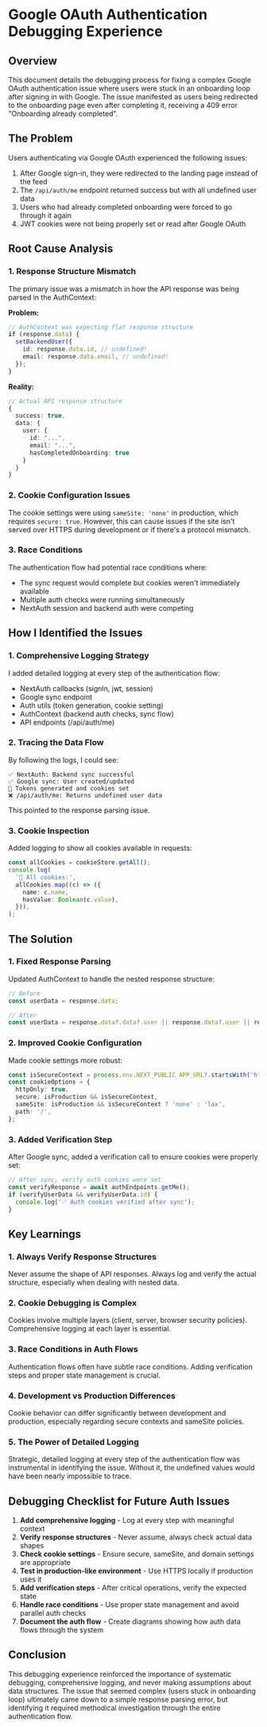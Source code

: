 # Google OAuth Authentication Debugging Experience

## Overview

This document details the debugging process for fixing a complex Google OAuth authentication issue where users were stuck in an onboarding loop after signing in with Google. The issue manifested as users being redirected to the onboarding page even after completing it, receiving a 409 error "Onboarding already completed".

## The Problem

Users authenticating via Google OAuth experienced the following issues:

1. After Google sign-in, they were redirected to the landing page instead of the feed
2. The `/api/auth/me` endpoint returned success but with all undefined user data
3. Users who had already completed onboarding were forced to go through it again
4. JWT cookies were not being properly set or read after Google OAuth

## Root Cause Analysis

### 1. Response Structure Mismatch

The primary issue was a mismatch in how the API response was being parsed in the AuthContext:

**Problem:**

```typescript
// AuthContext was expecting flat response structure
if (response.data) {
  setBackendUser({
    id: response.data.id, // undefined!
    email: response.data.email, // undefined!
  });
}
```

**Reality:**

```typescript
// Actual API response structure
{
  success: true,
  data: {
    user: {
      id: "...",
      email: "...",
      hasCompletedOnboarding: true
    }
  }
}
```

### 2. Cookie Configuration Issues

The cookie settings were using `sameSite: 'none'` in production, which requires `secure: true`. However, this can cause issues if the site isn't served over HTTPS during development or if there's a protocol mismatch.

### 3. Race Conditions

The authentication flow had potential race conditions where:

- The sync request would complete but cookies weren't immediately available
- Multiple auth checks were running simultaneously
- NextAuth session and backend auth were competing

## How I Identified the Issues

### 1. Comprehensive Logging Strategy

I added detailed logging at every step of the authentication flow:

- NextAuth callbacks (signIn, jwt, session)
- Google sync endpoint
- Auth utils (token generation, cookie setting)
- AuthContext (backend auth checks, sync flow)
- API endpoints (/api/auth/me)

### 2. Tracing the Data Flow

By following the logs, I could see:

```
✅ NextAuth: Backend sync successful
✅ Google sync: User created/updated
🍪 Tokens generated and cookies set
❌ /api/auth/me: Returns undefined user data
```

This pointed to the response parsing issue.

### 3. Cookie Inspection

Added logging to show all cookies available in requests:

```typescript
const allCookies = cookieStore.getAll();
console.log(
  '🍪 All cookies:',
  allCookies.map((c) => ({
    name: c.name,
    hasValue: Boolean(c.value),
  })),
);
```

## The Solution

### 1. Fixed Response Parsing

Updated AuthContext to handle the nested response structure:

```typescript
// Before
const userData = response.data;

// After
const userData = response.data?.data?.user || response.data?.user || response.data;
```

### 2. Improved Cookie Configuration

Made cookie settings more robust:

```typescript
const isSecureContext = process.env.NEXT_PUBLIC_APP_URL?.startsWith('https://');
const cookieOptions = {
  httpOnly: true,
  secure: isProduction && isSecureContext,
  sameSite: isProduction && isSecureContext ? 'none' : 'lax',
  path: '/',
};
```

### 3. Added Verification Step

After Google sync, added a verification call to ensure cookies were properly set:

```typescript
// After sync, verify auth cookies were set
const verifyResponse = await authEndpoints.getMe();
if (verifyUserData && verifyUserData.id) {
  console.log('✅ Auth cookies verified after sync');
}
```

## Key Learnings

### 1. Always Verify Response Structures

Never assume the shape of API responses. Always log and verify the actual structure, especially when dealing with nested data.

### 2. Cookie Debugging is Complex

Cookies involve multiple layers (client, server, browser security policies). Comprehensive logging at each layer is essential.

### 3. Race Conditions in Auth Flows

Authentication flows often have subtle race conditions. Adding verification steps and proper state management is crucial.

### 4. Development vs Production Differences

Cookie behavior can differ significantly between development and production, especially regarding secure contexts and sameSite policies.

### 5. The Power of Detailed Logging

Strategic, detailed logging at every step of the authentication flow was instrumental in identifying the issue. Without it, the undefined values would have been nearly impossible to trace.

## Debugging Checklist for Future Auth Issues

1. **Add comprehensive logging** - Log at every step with meaningful context
2. **Verify response structures** - Never assume, always check actual data shapes
3. **Check cookie settings** - Ensure secure, sameSite, and domain settings are appropriate
4. **Test in production-like environment** - Use HTTPS locally if production uses it
5. **Add verification steps** - After critical operations, verify the expected state
6. **Handle race conditions** - Use proper state management and avoid parallel auth checks
7. **Document the auth flow** - Create diagrams showing how auth data flows through the system

## Conclusion

This debugging experience reinforced the importance of systematic debugging, comprehensive logging, and never making assumptions about data structures. The issue that seemed complex (users stuck in onboarding loop) ultimately came down to a simple response parsing error, but identifying it required methodical investigation through the entire authentication flow.
